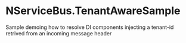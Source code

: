# NServiceBus.TenantAwareSample

Sample demoing how to resolve DI components injecting a tenant-id retrived from an incoming message header
